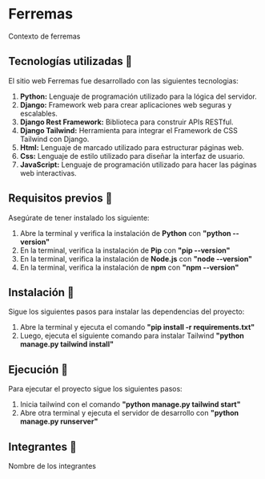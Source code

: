 # **Ferremas**
 
Contexto de ferremas

## Tecnologías utilizadas 📖

El sitio web Ferremas fue desarrollado con las siguientes tecnologias:

1. **Python:** Lenguaje de programación utilizado para la lógica del servidor.
2. **Django:** Framework web para crear aplicaciones web seguras y escalables.
3. **Django Rest Framework:** Biblioteca para construir APIs RESTful.
4. **Django Tailwind:** Herramienta para integrar el Framework de CSS Tailwind con Django.
5. **Html:** Lenguaje de marcado utilizado para estructurar páginas web.
6. **Css:** Lenguaje de estilo utilizado para diseñar la interfaz de usuario.
7. **JavaScript:** Lenguaje de programación utilizado para hacer las páginas web interactivas.

## Requisitos previos 🔧

Asegúrate de tener instalado los siguiente:

1. Abre la terminal y verifica la instalación de **Python** con **"python --version"**
2. En la terminal, verifica la instalación de **Pip** con **"pip --version"**
3. En la terminal, verifica la instalación de **Node.js** con **"node --version"**
4. En la terminal, verifica la instalación de **npm** con **"npm --version"**

## Instalación 🔧

Sigue los siguientes pasos para instalar las dependencias del proyecto:

1. Abre la terminal y ejecuta el comando **"pip install -r requirements.txt"**
2. Luego, ejecuta el siguiente comando para instalar Tailwind **"python manage.py tailwind install"**

## Ejecución 🚀

Para ejecutar el proyecto sigue los siguientes pasos:

1. Inicia tailwind con el comando **"python manage.py tailwind start"**
2. Abre otra terminal y ejecuta el servidor de desarrollo con **"python manage.py runserver"**

## Integrantes 🤝

Nombre de los integrantes